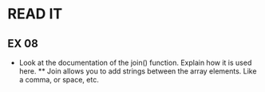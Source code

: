 # READ IT
## EX 08
* Look at the documentation of the join() function. Explain how it is used here.
** Join allows you to add strings between the array elements. Like a comma, or space, etc.
